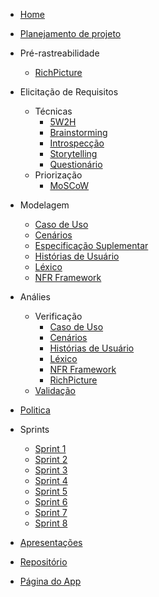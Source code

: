 <!-- docs/_sidebar.md -->
* [Home](/README)
* [Planejamento de projeto](/pages/planning/planning)
* Pré-rastreabilidade
  * [RichPicture](/pages/preTraceability/RichPicture)  
* Elicitação de Requisitos
  * Técnicas
    * [5W2H](/pages/elicitations/5w2h)
    * [Brainstorming](/pages/elicitations/brainstorming)
    * [Introspecção](/pages/elicitations/introspection)
    * [Storytelling](/pages/elicitations/storytelling/storytelling)
    * [Questionário](/pages/elicitations/survey/survey)
  * Priorização
    * [MoSCoW](/pages/elicitations/moscow)
* Modelagem
  * [Caso de Uso](/pages/modeling/useCase/useCase)
  * [Cenários](/pages/modeling/scenario)
  * [Especificação Suplementar](/pages/modeling/specification)
  * [Histórias de Usuário](/pages/modeling/userStory/userStory)
  * [Léxico](/pages/modeling/lexicon)
  * [NFR Framework](/pages/modeling/framework/framework)
* Análies
  * Verificação
    * [Caso de Uso](/pages/analysis/verification/verificationUsecase)
    * [Cenários](/pages/analysis/verification/verificationScenario)
    * [Histórias de Usuário](/pages/analysis/verification/verificationBacklog)
    * [Léxico](/pages/analysis/verification/verificationLexicon)
    * [NFR Framework](/pages/analysis/verification/verificationNFR)
    * [RichPicture](/pages/analysis/verification/verificationRichpicture)
  * [Validação](/pages/analysis/validation/validation)  
  
* [Politica](/pages/policy/policy)
* Sprints
  * [Sprint 1](/pages/sprints/sprint1)
  * [Sprint 2](/pages/sprints/sprint2)
  * [Sprint 3](/pages/sprints/sprint3)
  * [Sprint 4](/pages/sprints/sprint4)
  * [Sprint 5](/pages/sprints/sprint5)
  * [Sprint 6](/pages/sprints/sprint6)
  * [Sprint 7](/pages/sprints/sprint7)
  * [Sprint 8](/pages/sprints/sprint8)
* [Apresentações](./pages/presentations/presentations)
* [Repositório](https://github.com/Requisitos-de-Software/2020.1-Mia-Ajuda)
* [Página do App](https://miaajuda.netlify.app/)
